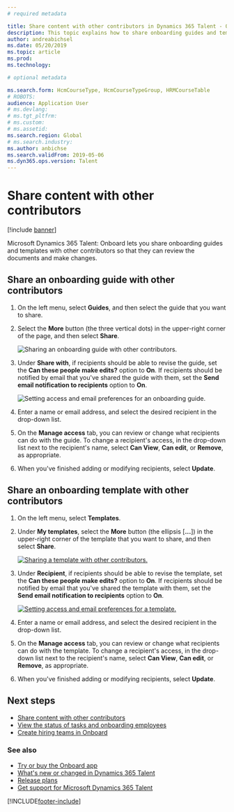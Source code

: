 ```yaml
---
# required metadata

title: Share content with other contributors in Dynamics 365 Talent - Onboard
description: This topic explains how to share onboarding guides and templates with other contributors in the Microsoft Dynamics 365 Talent - Onboard app.
author: andreabichsel
ms.date: 05/20/2019
ms.topic: article
ms.prod:
ms.technology:

# optional metadata

ms.search.form: HcmCourseType, HcmCourseTypeGroup, HRMCourseTable
# ROBOTS:
audience: Application User
# ms.devlang:
# ms.tgt_pltfrm:
# ms.custom:
# ms.assetid:
ms.search.region: Global
# ms.search.industry:
ms.author: anbichse
ms.search.validFrom: 2019-05-06
ms.dyn365.ops.version: Talent
---
```


# Share content with other contributors

[!include [banner](includes/banner.md)]

Microsoft Dynamics 365 Talent: Onboard lets you share onboarding guides and templates with other contributors so that they can review the documents and make changes.

## Share an onboarding guide with other contributors

1. On the left menu, select **Guides**, and then select the guide that you want to share.
2. Select the **More** button (the three vertical dots) in the upper-right corner of the page, and then select **Share**.

    ![[Sharing an onboarding guide with other contributors.](./media/onboard-share-guide.png)](./media/onboard-share-guide.png)

3. Under **Share with**, if recipients should be able to revise the guide, set the **Can these people make edits?** option to **On**. If recipients should be notified by email that you've shared the guide with them, set the **Send email notification to recipients** option to **On**.

    ![[Setting access and email preferences for an onboarding guide.](./media/onboard-share-guide-with-contributors.png)](./media/onboard-share-guide-with-contributors.png)

4. Enter a name or email address, and select the desired recipient in the drop-down list.
5. On the **Manage access** tab, you can review or change what recipients can do with the guide. To change a recipient's access, in the drop-down list next to the recipient's name, select **Can View**, **Can edit**, or **Remove**, as appropriate.
6. When you've finished adding or modifying recipients, select **Update**.

## Share an onboarding template with other contributors

1. On the left menu, select **Templates**.
2. Under **My templates**, select the **More** button (the ellipsis \[**...**\]) in the upper-right corner of the template that you want to share, and then select **Share**.

    [![Sharing a template with other contributors.](./media/onboard-share-template.png)](./media/onboard-share-template.png)

3. Under **Recipient**, if recipients should be able to revise the template, set the **Can these people make edits?** option to **On**. If recipients should be notified by email that you've shared the template with them, set the **Send email notification to recipients** option to **On**.

    [![Setting access and email preferences for a template.](./media/onboard-share-template-access-and-email.png)](./media/onboard-share-template-access-and-email.png)

4. Enter a name or email address, and select the desired recipient in the drop-down list.
5. On the **Manage access** tab, you can review or change what recipients can do with the template. To change a recipient's access, in the drop-down list next to the recipient's name, select **Can View**, **Can edit**, or **Remove**, as appropriate.
6. When you've finished adding or modifying recipients, select **Update**.

## Next steps

- [Share content with other contributors](./onboard-share-template.md)
- [View the status of tasks and onboarding employees](./onboard-view-status.md)
- [Create hiring teams in Onboard](./onboard-create-team.md)

### See also

- [Try or buy the Onboard app](https://dynamics.microsoft.com/talent/onboard/)
- [What's new or changed in Dynamics 365 Talent](./whats-new.md)
- [Release plans](/business-applications-release-notes/index)
- [Get support for Microsoft Dynamics 365 Talent](./talent-support.md)


[!INCLUDE[footer-include](../includes/footer-banner.md)]
